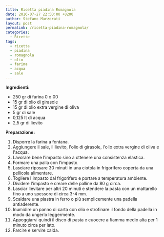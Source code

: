 ```yaml
---
title: Ricetta piadina Romagnola
date: 2016-07-27 22:50:00 +0200
author: Stefano Marzorati
layout: post
permalink: /ricetta-piadina-romagnola/
categories:
  - Ricette
tags:
  - ricetta
  - piadina
  - romagnola
  - olio
  - farina
  - acqua
  - sale
---
```

**Ingredienti:**   

  - 250 gr di farina 0 o 00
  - 15 gr di olio di girasole
  - 15 gr di olio extra vergine di oliva
  - 5 gr di sale
  - 0,125 lt di acqua
  - 2,5 gr di lievito   
  
**Preparazione:**   
  
1. Disporre la farina a fontana.   
2. Aggiungere il sale, il lievito, l'olio di girasole, l'olio extra vergine di oliva e l'acqua.   
3. Lavorare bene l'impasto sino a ottenere una consistenza elastica.    
4. Formare una palla con l'impasto.   
5. Lasciare riposare 30 minuti in una ciotola in frigorifero coperta da una pellicola alimentare.   
6. Togliere l'impasto dal frigorifero e portare a temperatura ambiente.
7. Dividere l'impasto e creare delle palline da 80 g circa.   
8. Lasciar lievitare per altri 20 minuti e stendere la pasta con un mattarello fino a uno spessore di circa 3-4 mm.   
9. Scaldare una piastra in ferro o più semplicemente una padella antiaderente.   
10. Inumidire un panno di carta con olio e strofinare il fondo della padella in modo da ungerlo leggermente.   
11. Appoggiarvi quindi il disco di pasta e cuocere a fiamma medio alta per 1 minuto circa per lato.   
12. Farcire e servire calda.    